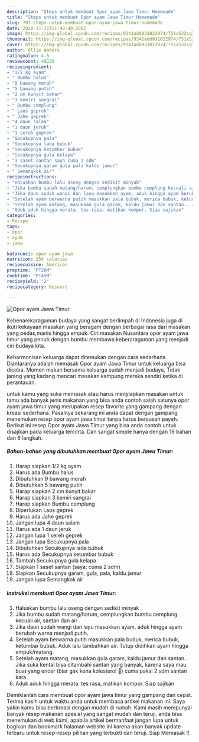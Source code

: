 ```yaml
---
description: "Steps untuk membuat Opor ayam Jawa Timur Homemade"
title: "Steps untuk membuat Opor ayam Jawa Timur Homemade"
slug: 701-steps-untuk-membuat-opor-ayam-jawa-timur-homemade
date: 2020-11-11T11:48:40.208Z
image: https://img-global.cpcdn.com/recipes/9341add931022974/751x532cq70/opor-ayam-jawa-timur-foto-resep-utama.jpg
thumbnail: https://img-global.cpcdn.com/recipes/9341add931022974/751x532cq70/opor-ayam-jawa-timur-foto-resep-utama.jpg
cover: https://img-global.cpcdn.com/recipes/9341add931022974/751x532cq70/opor-ayam-jawa-timur-foto-resep-utama.jpg
author: Ollie Waters
ratingvalue: 4.5
reviewcount: 48220
recipeingredient:
- "1/2 kg ayam"
- " Bumbu halus"
- "9 bawang merah"
- "5 bawang putih"
- "2 cm kunyit bakar"
- "3 kemiri sangrai"
- " Bumbu cemplung"
- " Laos geprek"
- " Jahe geprek"
- "4 daun salam"
- "1 daun jeruk"
- "1 sereh geprek"
- "Secukupnya pala"
- "Secukupnya lada bubuk"
- "Secukupnya ketumbar bubuk"
- "Secukupnya gula kelapa"
- "1 saset santan saya cuma 2 sdm"
- "Secukupnya garam gula pala kaldu jamur"
- " Semangkok air"
recipeinstructions:
- "Haluskan bumbu lalu oseng dengan sedikit minyak"
- "Jika bumbu sudah matang/harum, cemplungkan bumbu cemplung kecuali air, santan dan air"
- "Jika daun sudah wangi dan layu masukkan ayam, aduk hingga ayam berubah warna menjadi putih."
- "Setelah ayam berwarna putih masukkan pala bubuk, merica bubuk, ketumbar bubuk. Aduk lalu tambahkan air. Tutup didihkan ayam hingga empuk/matang."
- "Setelah ayam matang, masukkan gula garam, kaldu jamur dan santan.. Jika suka kental bisa ditambahi santan yang banyak, karena saya mau buat yang encer (biar gak kena kolesterol 😬) cuma pakai 2 sdm santan kara"
- "Aduk aduk hingga merata. tes rasa, matikan kompor. Siap sajikan"
categories:
- Recipe
tags:
- opor
- ayam
- jawa

katakunci: opor ayam jawa 
nutrition: 254 calories
recipecuisine: American
preptime: "PT20M"
cooktime: "PT45M"
recipeyield: "2"
recipecategory: Dessert

---
```



![Opor ayam Jawa Timur](https://img-global.cpcdn.com/recipes/9341add931022974/751x532cq70/opor-ayam-jawa-timur-foto-resep-utama.jpg)

Kebenarekaragaman budaya yang sangat berlimpah di Indonesia juga di ikuti kekayaan masakan yang beragam dengan berbagai rasa dari masakan yang pedas,manis hingga empuk. Ciri masakan Nusantara opor ayam jawa timur yang penuh dengan bumbu membawa keberaragaman yang menjadi ciri budaya kita.


Keharmonisan keluarga dapat ditemukan dengan cara sederhana. Diantaranya adalah memasak Opor ayam Jawa Timur untuk keluarga bisa dicoba. Momen makan bersama keluarga sudah menjadi budaya, Tidak jarang yang kadang mencari masakan kampung mereka sendiri ketika di perantauan.



untuk kamu yang suka memasak atau harus menyiapkan masakan untuk tamu ada banyak jenis makanan yang bisa anda contoh salah satunya opor ayam jawa timur yang merupakan resep favorite yang gampang dengan kreasi sederhana. Pasalnya sekarang ini anda dapat dengan gampang menemukan resep opor ayam jawa timur tanpa harus bersusah payah.
Berikut ini resep Opor ayam Jawa Timur yang bisa anda contoh untuk disajikan pada keluarga tercinta. Dan sangat simple hanya dengan 19 bahan dan 6 langkah.


<!--inarticleads1-->

##### Bahan-bahan yang dibutuhkan membuat Opor ayam Jawa Timur:

1. Harap siapkan 1/2 kg ayam
1. Harus ada  Bumbu halus
1. Dibutuhkan 9 bawang merah
1. Dibutuhkan 5 bawang putih
1. Harap siapkan 2 cm kunyit bakar
1. Harap siapkan 3 kemiri sangrai
1. Harap siapkan  Bumbu cemplung
1. Diperlukan  Laos geprek
1. Harus ada  Jahe geprek
1. Jangan lupa 4 daun salam
1. Harus ada 1 daun jeruk
1. Jangan lupa 1 sereh geprek
1. Jangan lupa Secukupnya pala
1. Dibutuhkan Secukupnya lada bubuk
1. Harus ada Secukupnya ketumbar bubuk
1. Tambah Secukupnya gula kelapa
1. Siapkan 1 saset santan (saya: cuma 2 sdm)
1. Siapkan Secukupnya garam, gula, pala, kaldu jamur
1. Jangan lupa  Semangkok air




<!--inarticleads2-->

##### Instruksi membuat  Opor ayam Jawa Timur:

1. Haluskan bumbu lalu oseng dengan sedikit minyak
1. Jika bumbu sudah matang/harum, cemplungkan bumbu cemplung kecuali air, santan dan air
1. Jika daun sudah wangi dan layu masukkan ayam, aduk hingga ayam berubah warna menjadi putih.
1. Setelah ayam berwarna putih masukkan pala bubuk, merica bubuk, ketumbar bubuk. Aduk lalu tambahkan air. Tutup didihkan ayam hingga empuk/matang.
1. Setelah ayam matang, masukkan gula garam, kaldu jamur dan santan.. Jika suka kental bisa ditambahi santan yang banyak, karena saya mau buat yang encer (biar gak kena kolesterol 😬) cuma pakai 2 sdm santan kara
1. Aduk aduk hingga merata. tes rasa, matikan kompor. Siap sajikan




Demikianlah cara membuat opor ayam jawa timur yang gampang dan cepat. Terima kasih untuk waktu anda untuk membaca artikel makanan ini. Saya yakin kamu bisa berkreasi dengan mudah di rumah. Kami masih mempunyai banyak resep makanan spesial yang sangat mudah dan teruji, anda bisa menemukan di web kami, apabila artikel bermanfaat jangan lupa untuk bagikan dan bookmark halaman website ini karena akan banyak update terbaru untuk resep-resep pilihan yang terbukti dan teruji. Siap Memasak !!. 
